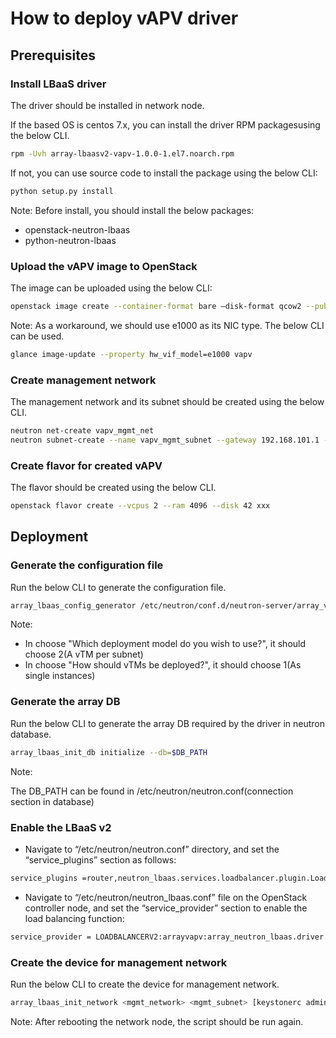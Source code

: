 # How to deploy vAPV driver

## Prerequisites

### Install LBaaS driver

The driver should be installed in network node.

If the based OS is centos 7.x, you can install the driver RPM packagesusing the below CLI.

```sh
rpm -Uvh array-lbaasv2-vapv-1.0.0-1.el7.noarch.rpm
```

If not, you can use source code to install the package using the below CLI:

```sh
python setup.py install
```

Note: Before install, you should install the below packages:

* openstack-neutron-lbaas
* python-neutron-lbaas

### Upload the vAPV image to OpenStack

The image can be uploaded using the below CLI:

```sh
openstack image create --container-format bare –disk-format qcow2 --public --file $IMAGE_PATH vapv
```

Note: As a workaround, we should use e1000 as its NIC type. The below CLI can be used.

```sh
glance image-update --property hw_vif_model=e1000 vapv
```

### Create management network

The management network and its subnet should be created using the below CLI.

```sh
neutron net-create vapv_mgmt_net
neutron subnet-create --name vapv_mgmt_subnet --gateway 192.168.101.1 --enable-dhcp --ip-version 4 vapv_mgmt_net 192.168.101.0/24
```

### Create flavor for created vAPV

The flavor should be created using the below CLI.

```sh
openstack flavor create --vcpus 2 --ram 4096 --disk 42 xxx
```

## Deployment

### Generate the configuration file

Run the below CLI to generate the configuration file.

```sh
array_lbaas_config_generator /etc/neutron/conf.d/neutron-server/array_vapv_lbaas.conf
```

Note:

* In choose "Which deployment model do you wish to use?", it should choose 2(A vTM per subnet)
* In choose "How should vTMs be deployed?", it should choose 1(As single instances)

### Generate the array DB

Run the below CLI to generate the array DB required by the driver in neutron database.

```sh
array_lbaas_init_db initialize --db=$DB_PATH
```

Note:

The DB\_PATH can be found in /etc/neutron/neutron.conf(connection section in database)

### Enable the LBaaS v2

* Navigate to “/etc/neutron/neutron.conf” directory, and set the “service\_plugins” section as follows:

```sh
service_plugins =router,neutron_lbaas.services.loadbalancer.plugin.LoadBalancerPluginv2
```

* Navigate to “/etc/neutron/neutron\_lbaas.conf” file on the OpenStack controller node, and set the “service\_provider” section to enable the load balancing function:

```sh
service_provider = LOADBALANCERV2:arrayvapv:array_neutron_lbaas.driver.driver_v2.ArrayLoadBalancerDriver:default
```

### Create the device for management network

Run the below CLI to create the device for management network.

```sh
array_lbaas_init_network <mgmt_network> <mgmt_subnet> [keystonerc admin file]
```

Note: After rebooting the network node, the script should be run again.


